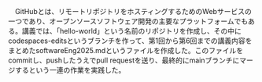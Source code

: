 　GitHubとは、リモートリポジトリをホスティングするためのWebサービスの一つであり、オープンソースソフトウェア開発の主要なプラットフォームでもある。講義では、「hello-world」という名前のリポジトリを作成し、その中にcodespaces-editsというブランチを作って、第1回から第6回までの講義内容をまとめたsoftwareEng2025.mdというファイルを作成した。このファイルをcommitし、pushしたうえでpull requestを送り、最終的にmainブランチにマージするという一連の作業を実践した。